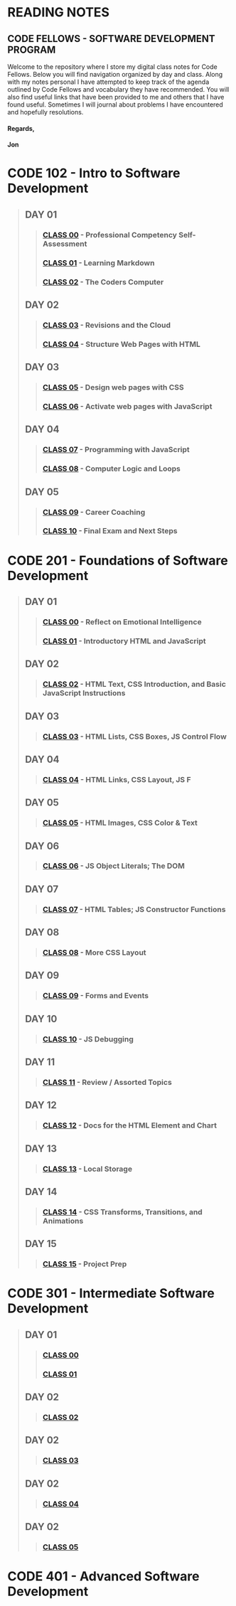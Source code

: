 # READING NOTES
## CODE FELLOWS - SOFTWARE DEVELOPMENT PROGRAM

Welcome to the repository where I store my digital class notes for Code Fellows.  Below you will find navigation organized by day and class.  Along with my notes personal I have attempted to keep track of the agenda outlined by Code Fellows and vocabulary they have recommended.  You will also find useful links that have been provided to me and others that I have found useful.  Sometimes I will journal about problems I have encountered and hopefully resolutions.

#### Regards,
#### Jon

# CODE 102 - Intro to Software Development

>## DAY 01
>> ### [CLASS 00](./CODE102/DAY01-CLASS00-READING-NOTES.md) - Professional Competency Self-Assessment
>> ### [CLASS 01](./CODE102/DAY01-CLASS01-READING-NOTES.md) - Learning Markdown
>> ### [CLASS 02](./CODE102/DAY01-CLASS02-READING-NOTES.md) - The Coders Computer
> ## DAY 02
>> ### [CLASS 03](./CODE102/DAY02-CLASS03-READING-NOTES.md) - Revisions and the Cloud
>> ### [CLASS 04](./CODE102/DAY02-CLASS04-READING-NOTES.md) - Structure Web Pages with HTML
> ## DAY 03
>> ### [CLASS 05](./CODE102/DAY03-CLASS05-READING-NOTES.md) - Design web pages with CSS
>> ### [CLASS 06](./CODE102/DAY03-CLASS06-READING-NOTES.md) - Activate web pages with JavaScript
> ## DAY 04
>> ### [CLASS 07](./CODE102/DAY04-CLASS07-READING-NOTES.md) - Programming with JavaScript
>> ### [CLASS 08](./CODE102/DAY04-CLASS08-READING-NOTES.md) - Computer Logic and Loops
> ## DAY 05
>> ### [CLASS 09](./CODE102/DAY05-CLASS09-READING-NOTES.md) - Career Coaching
>> ### [CLASS 10](./CODE102/DAY05-CLASS10-READING-NOTES.md) - Final Exam and Next Steps


# CODE 201 - Foundations of Software Development

>## DAY 01
>> ### [CLASS 00](./CODE201/DAY01-CLASS00-READING-NOTES.md) - Reflect on Emotional Intelligence
>> ### [CLASS 01](./CODE201/DAY01-CLASS01-READING-NOTES.md) - Introductory HTML and JavaScript
>## DAY 02
>> ### [CLASS 02](./CODE201/DAY02-CLASS02-READING-NOTES.md) - HTML Text, CSS Introduction, and Basic JavaScript Instructions
>## DAY 03
>> ### [CLASS 03](./CODE201/DAY03-CLASS03-READING-NOTES.md) - HTML Lists, CSS Boxes, JS Control Flow
>## DAY 04
>> ### [CLASS 04](./CODE201/DAY04-CLASS04-READING-NOTES.md) - HTML Links, CSS Layout, JS F
>## DAY 05
>> ### [CLASS 05](./CODE201/DAY05-CLASS05-READING-NOTES.md) - HTML Images, CSS Color & Text
>## DAY 06
>> ### [CLASS 06](./CODE201/DAY06-CLASS06-READING-NOTES.md) - JS Object Literals; The DOM
>## DAY 07
>> ### [CLASS 07](./CODE201/DAY07-CLASS07-READING-NOTES.md) - HTML Tables; JS Constructor Functions
>## DAY 08
>> ### [CLASS 08](./CODE201/DAY08-CLASS08-READING-NOTES.md) - More CSS Layout
>## DAY 09
>> ### [CLASS 09](./CODE201/DAY09-CLASS09-READING-NOTES.md) - Forms and Events
>## DAY 10
>> ### [CLASS 10](./CODE201/DAY10-CLASS10-READING-NOTES.md) - JS Debugging
>## DAY 11
>> ### [CLASS 11](./CODE201/DAY11-CLASS11-READING-NOTES.md) - Review / Assorted Topics
>## DAY 12
>> ### [CLASS 12](./CODE201/DAY12-CLASS12-READING-NOTES.md) - Docs for the HTML Element and Chart
>## DAY 13
>> ### [CLASS 13](./CODE201/DAY13-CLASS13-READING-NOTES.md) - Local Storage
>## DAY 14
>> ### [CLASS 14](./CODE201/DAY14-CLASS14-READING-NOTES.md) - CSS Transforms, Transitions, and Animations
>## DAY 15
>> ### [CLASS 15](./CODE201/DAY15-CLASS15-READING-NOTES.md) - Project Prep


# CODE 301 - Intermediate Software Development

>## DAY 01
>> ### [CLASS 00](./CODE301/DAY01-CLASS00-READING-NOTES.md)
>> ### [CLASS 01](./CODE301/DAY01-CLASS01-READING-NOTES.md)
>## DAY 02
>> ### [CLASS 02](./CODE301/DAY02-CLASS02-READING-NOTES.md)
>## DAY 02
>> ### [CLASS 03](./CODE301/DAY03-CLASS02-READING-NOTES.md)
>## DAY 02
>> ### [CLASS 04](./CODE301/DAY04-CLASS02-READING-NOTES.md)
>## DAY 02
>> ### [CLASS 05](./CODE301/DAY05-CLASS02-READING-NOTES.md)


# CODE 401 - Advanced Software Development